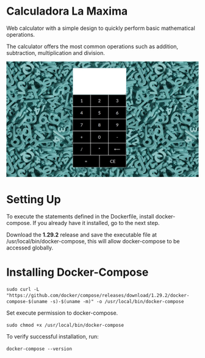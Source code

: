 # Calculadora La Maxima

Web calculator with a simple design to quickly perform basic mathematical operations.

The calculator offers the most common operations such as addition, subtraction, multiplication and division.

![Picture](https://github.com/mramirezdev/web-calculator/blob/main/Site/calculator-interface-picture.jpg)

# Setting Up

To execute the statements defined in the Dockerfile, install docker-compose. If you already have it installed, go to the next step.

Download the **1.29.2** release and save the executable file at /usr/local/bin/docker-compose, this will allow docker-compose to be accessed globally.

# Installing Docker-Compose

```
sudo curl -L "https://github.com/docker/compose/releases/download/1.29.2/docker-compose-$(uname -s)-$(uname -m)" -o /usr/local/bin/docker-compose
```
Set execute permission to docker-compose.

```sudo chmod +x /usr/local/bin/docker-compose```

To verify successful installation, run:

```docker-compose --version```
